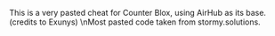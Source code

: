 This is a very pasted cheat for Counter Blox, using AirHub as its base. (credits to Exunys)
\nMost pasted code taken from stormy.solutions.

